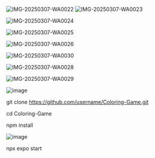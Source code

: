 
![IMG-20250307-WA0022](https://github.com/user-attachments/assets/fd97efb5-3277-4f2c-bfa4-cd53bed75745) 
![IMG-20250307-WA0023](https://github.com/user-attachments/assets/44f13f58-9665-4974-8e40-1141bc097b30)



![IMG-20250307-WA0024](https://github.com/user-attachments/assets/ac9cd960-838e-43b6-b00c-5cf3c550bcd1)

![IMG-20250307-WA0025](https://github.com/user-attachments/assets/873b0235-e226-454e-b334-bb293ae9c2ea)


![IMG-20250307-WA0026](https://github.com/user-attachments/assets/375328e9-0aaf-418a-93d9-d625304226cd)

![IMG-20250307-WA0030](https://github.com/user-attachments/assets/8ca363e7-36dc-4a08-9315-0c118743e4c0)


![IMG-20250307-WA0028](https://github.com/user-attachments/assets/35ac8d3e-37f6-4948-91bd-e8dda59fc33a)

![IMG-20250307-WA0029](https://github.com/user-attachments/assets/24f95a0f-bec1-4556-a33e-5246d3d72d26)






![image](https://github.com/user-attachments/assets/63e7c02e-bea6-472c-8c84-b7af6c30cb70)


git clone https://github.com/username/Coloring-Game.git


cd Coloring-Game


npm install


![image](https://github.com/user-attachments/assets/f88b009e-a083-4ef9-82a1-23e80d9c806c)



npx expo start

